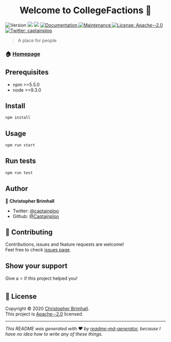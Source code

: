 <h1 align="center">Welcome to CollegeFactions 👋</h1>
<p>
  <img alt="Version" src="https://img.shields.io/badge/version-0.0.1-blue.svg?cacheSeconds=2592000" />
  <img src="https://img.shields.io/badge/npm-%3E%3D5.5.0-blue.svg" />
  <img src="https://img.shields.io/badge/node-%3E%3D9.3.0-blue.svg" />
  <a href="https://github.com/captainploo/CollegeFactions/blob/master/README.md" target="_blank">
    <img alt="Documentation" src="https://img.shields.io/badge/documentation-yes-brightgreen.svg" />
  </a>
  <a href="https://github.com/kefranabg/readme-md-generator/graphs/commit-activity" target="_blank">
    <img alt="Maintenance" src="https://img.shields.io/badge/Maintained%3F-yes-green.svg" />
  </a>
  <a href="https://github.com/captainploo/CollegeFactions/blob/master/LICENSE" target="_blank">
    <img alt="License: Apache--2.0" src="https://img.shields.io/github/license/Captainploo/CollegeFactions" />
  </a>
  <a href="https://twitter.com/captainploo" target="_blank">
    <img alt="Twitter: captainploo" src="https://img.shields.io/twitter/follow/captainploo.svg?style=social" />
  </a>
</p>

> A place for people

### 🏠 [Homepage](https://github.com/captainploo/CollegeFactions)

## Prerequisites

- npm >=5.5.0
- node >=9.3.0

## Install

```sh
npm install
```

## Usage

```sh
npm run start
```

## Run tests

```sh
npm run test
```

## Author

👤 **Christopher Brimhall**

* Twitter: [@captainploo](https://twitter.com/captainploo)
* Github: [@Captainploo](https://github.com/Captainploo)

## 🤝 Contributing

Contributions, issues and feature requests are welcome!<br />Feel free to check [issues page](https://github.com/captainploo/CollegeFactions/issues). 

## Show your support

Give a ⭐️ if this project helped you!

## 📝 License

Copyright © 2020 [Christopher Brimhall](https://github.com/Captainploo).<br />
This project is [Apache--2.0](https://github.com/captainploo/CollegeFactions/blob/master/LICENSE) licensed.

***
_This README was generated with ❤️ by [readme-md-generator](https://github.com/kefranabg/readme-md-generator), because I have no idea how to write any of these things._
